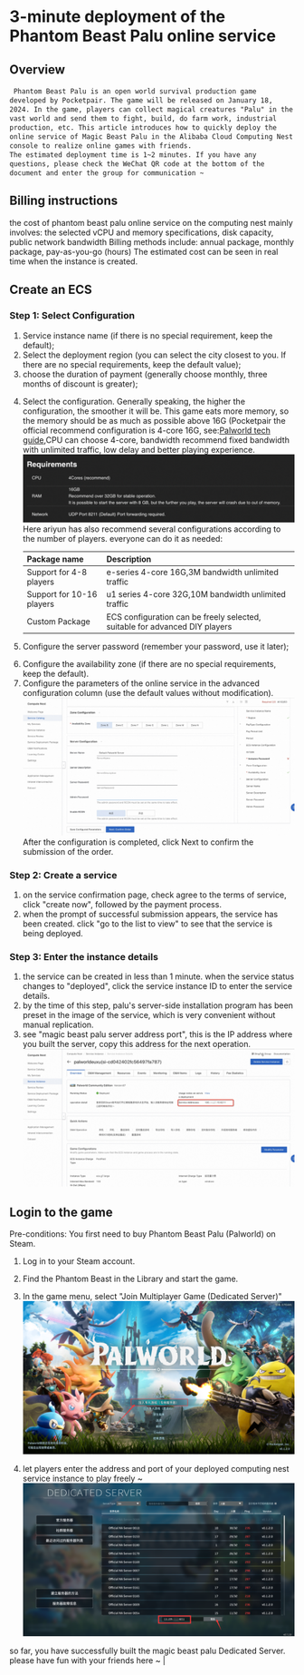 <h1>3-minute deployment of the Phantom Beast Palu online service </h1>

<h2> Overview </h2>

<pre><code> Phantom Beast Palu is an open world survival production game developed by Pocketpair. The game will be released on January 18, 2024. In the game, players can collect magical creatures "Palu" in the vast world and send them to fight, build, do farm work, industrial production, etc. This article introduces how to quickly deploy the online service of Magic Beast Palu in the Alibaba Cloud Computing Nest console to realize online games with friends.
The estimated deployment time is 1~2 minutes. If you have any questions, please check the WeChat QR code at the bottom of the document and enter the group for communication ~
</code></pre>

<h2> Billing instructions </h2>

<p> the cost of phantom beast palu online service on the computing nest mainly involves: the selected vCPU and memory specifications, disk capacity, public network bandwidth
Billing methods include: annual package, monthly package, pay-as-you-go (hours)
The estimated cost can be seen in real time when the instance is created. </p>

<h2> Create an ECS </h2>

<h3> Step 1: Select Configuration </h3>

<ol>
<li> Service instance name (if there is no special requirement, keep the default);</li>
<li> Select the deployment region (you can select the city closest to you. If there are no special requirements, keep the default value);</li>
<li> choose the duration of payment (generally choose monthly, three months of discount is greater);</li>
<li><p> Select the configuration. Generally speaking, the higher the configuration, the smoother it will be. This game eats more memory, so the memory should be as much as possible above 16G (Pocketpair the official recommend configuration is 4-core 16G, see:<a href = "https://tech.palworldgame.com/dedicated-server-guide">Palworld tech guide</a>,CPU can choose 4-core, bandwidth recommend fixed bandwidth with unlimited traffic, low delay and better playing experience.
<img src="111.jpg" alt="111.jpg" />
Here ariyun has also recommend several configurations according to the number of players. everyone can do it as needed:</p>

<table>
<thead>
<tr>
<th> Package name </th>
<th> Description </th>
</tr>
</thead>
<tbody>
<tr>
<td> Support for 4-8 players </td>
<td>e-series 4-core 16G,3M bandwidth unlimited traffic </td>
</tr>
<tr>
<td> Support for 10-16 players </td>
<td>u1 series 4-core 32G,10M bandwidth unlimited traffic </td>
</tr>
<tr>
<td> Custom Package </td>
<td> ECS configuration can be freely selected, suitable for advanced DIY players </td>
</tr>
</tbody>
</table>

<li><p> Configure the server password (remember your password, use it later);</p></li>
<li> Configure the availability zone (if there are no special requirements, keep the default). </li>
<li> Configure the parameters of the online service in the advanced configuration column (use the default values without modification).
<img src="en_1.jpg" alt="14.jpg" />
After the configuration is completed, click Next to confirm the submission of the order. </li>
</ol>

<h3> Step 2: Create a service </h3>

<ol>
<li> on the service confirmation page, check agree to the terms of service, click "create now", followed by the payment process.
<li> when the prompt of successful submission appears, the service has been created. click "go to the list to view" to see that the service is being deployed.
</ol>

<h3> Step 3: Enter the instance details </h3>

<ol>
<li> the service can be created in less than 1 minute. when the service status changes to "deployed", click the service instance ID to enter the service details. </li>
<li> by the time of this step, palu's server-side installation program has been preset in the image of the service, which is very convenient without manual replication.
<li> see "magic beast palu server address port", this is the IP address where you built the server, copy this address for the next operation.
<img src="en_2.jpg" alt="14.jpg" /></li>
</ol>

<h2> Login to the game </h2>

<p> Pre-conditions: You first need to buy Phantom Beast Palu (Palworld) on Steam. </p>

<ol>
<li><p> Log in to your Steam account. </p>

<li><p> Find the Phantom Beast in the Library and start the game.
<li><p> In the game menu, select "Join Multiplayer Game (Dedicated Server)"
<img src="5.png" alt="5.jpg" /></p></li>
<li><p> let players enter the address and port of your deployed computing nest service instance to play freely ~
<img src="6.png" alt="6.jpg" /></p></li>
</ol>

<p> so far, you have successfully built the magic beast palu Dedicated Server. please have fun with your friends here ~
|</p>
